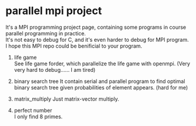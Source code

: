 # parallel mpi project
It's a MPI programming project page, containing some programs in course parallel programming in practice.  
It's not easy to debug for C, and it's even harder to debug for MPI program.   
I hope this MPI repo could be benificial to your program.  

1. life game   
See life game forder, which parallelize the life game with openmpi. 
(Very very hard to debug...... I am tired)

2. binary search tree
It contain serial and parallel program to find optimal binary search tree given probabilities of element appears.  (hard for me)

3. matrix_multiply 
Just matrix-vector multiply.  

4. perfect number  
I only find 8 primes.  
